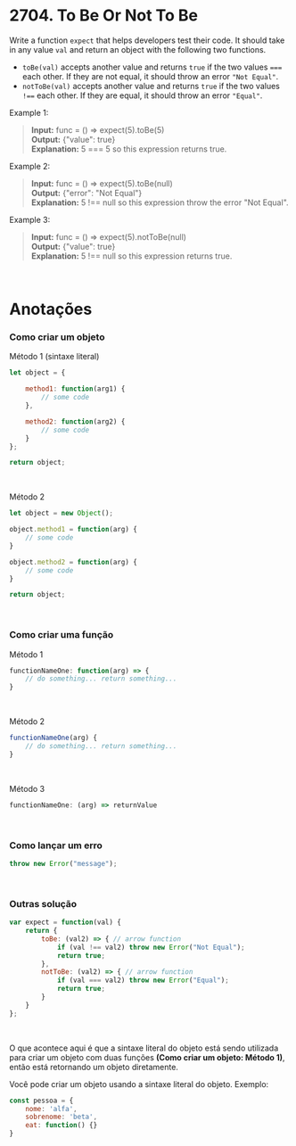 # 2704. To Be Or Not To Be

Write a function `expect` that helps developers test their code. It should take in any value `val` and return an object with the following two functions.

- `toBe(val)` accepts another value and returns `true` if the two values `===` each other. If they are not equal, it should throw an error `"Not Equal"`.   
- `notToBe(val)` accepts another value and returns `true` if the two values `!==` each other. If they are equal, it should throw an error `"Equal"`.
 

Example 1:

> **Input:** func = () => expect(5).toBe(5)  
> **Output:** {"value": true}  
> **Explanation:** 5 === 5 so this expression returns true.  

Example 2:

> **Input:** func = () => expect(5).toBe(null)  
> **Output:** {"error": "Not Equal"}  
> **Explanation:** 5 !== null so this expression throw the error "Not Equal".  

Example 3:

> **Input:** func = () => expect(5).notToBe(null)  
> **Output:** {"value": true}  
> **Explanation:** 5 !== null so this expression returns true.

<br>

# Anotações  

### Como criar um objeto

Método 1 (sintaxe literal)

```js
let object = {

    method1: function(arg1) {
        // some code
    },

    method2: function(arg2) {
        // some code
    }
};

return object;
```

<br>

Método 2

```js
let object = new Object();

object.method1 = function(arg) {
    // some code
}

object.method2 = function(arg) {
    // some code
}

return object;
```

<br>

### Como criar uma função

Método 1

```js
functionNameOne: function(arg) => {
    // do something... return something...
}
```

<br>

Método 2

```js
functionNameOne(arg) {
    // do something... return something... 
}
```

<br>

Método 3

```js
functionNameOne: (arg) => returnValue
```

<br>

### Como lançar um erro

```js
throw new Error("message");
```

<br>

### Outras solução

```js
var expect = function(val) {
    return {
        toBe: (val2) => { // arrow function
            if (val !== val2) throw new Error("Not Equal");
            return true;
        },
        notToBe: (val2) => { // arrow function
            if (val === val2) throw new Error("Equal");
            return true;
        }
    }
};
```

<br>

O que acontece aqui é que a sintaxe literal do objeto está sendo utilizada para criar um objeto com duas funções **(Como criar um objeto: Método 1)**, então está retornando um objeto diretamente.  

Você pode criar um objeto usando a sintaxe literal do objeto. Exemplo:  

```js
const pessoa = {
    nome: 'alfa',
    sobrenome: 'beta',
    eat: function() {}
}
```
